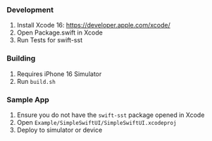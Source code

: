 ### Development

1. Install Xcode 16: https://developer.apple.com/xcode/
2. Open Package.swift in Xcode
3. Run Tests for swift-sst

### Building

1. Requires iPhone 16 Simulator
2. Run `build.sh`


### Sample App

1. Ensure you do not have the `swift-sst` package opened in Xcode
2. Open `Example/SimpleSwiftUI/SimpleSwiftUI.xcodeproj`
3. Deploy to simulator or device
